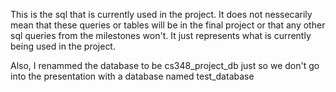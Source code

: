This is the sql that is currently used in the project. It does not nessecarily mean that these queries or tables will be in the final project or that any other sql queries from the milestones won't.
It just represents what is currently being used in the project.

Also, I renammed the database to be cs348_project_db just so we don't go into the presentation with a database named test_database
